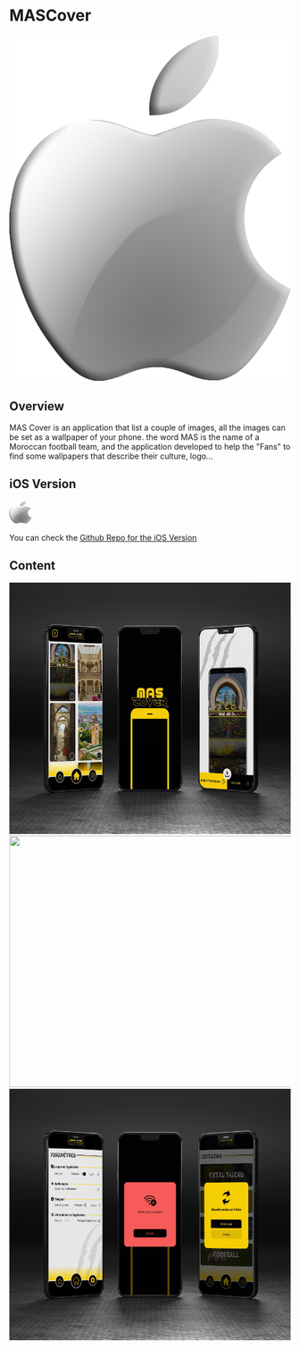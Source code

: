 # MASCover

<img src="/ios_iconn.png"/>

## Overview
MAS Cover is an application that list a couple of images, all the images can be set as a wallpaper of your phone.
the word MAS is the name of a Moroccan football team, and the application developed to help the "Fans" to find some wallpapers that describe their culture, logo...

## iOS Version
<img src="/ios_iconn.png" width="40" height="40"/>

You can check the [Github Repo for the iOS Version](https://github.com/tahajadid/MASCover-iOS)

## Content

<img src="/image_mas.png" width="600" height="450"/>

<img src="/image_mas-3.png" width="600" height="450"/>

<img src="/image_mas-2.png" width="600" height="450"/>
